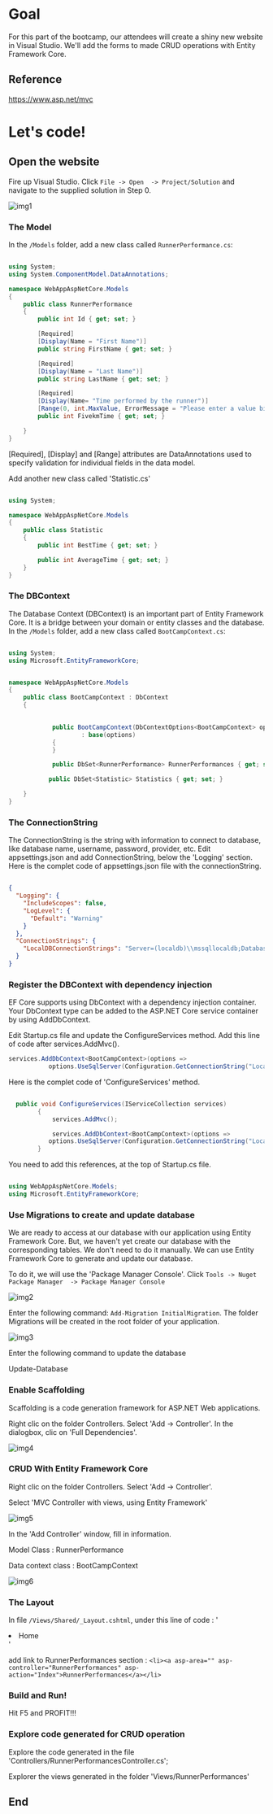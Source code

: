 # Goal

For this part of the bootcamp, our attendees will create a shiny new website in Visual Studio. We'll add the forms to made CRUD operations with Entity Framework Core.

## Reference

https://www.asp.net/mvc

# Let's code!

## Open the website

Fire up Visual Studio. Click `File -> Open  -> Project/Solution` and navigate to the supplied solution in Step 0.

![img1][img1]

### The Model

In the `/Models` folder, add a new class called `RunnerPerformance.cs`:

```cs

using System;
using System.ComponentModel.DataAnnotations;

namespace WebAppAspNetCore.Models
{
    public class RunnerPerformance
    {
        public int Id { get; set; }

        [Required]
        [Display(Name = "First Name")]
        public string FirstName { get; set; }

        [Required]
        [Display(Name = "Last Name")]
        public string LastName { get; set; }

        [Required]
        [Display(Name= "Time performed by the runner")]
        [Range(0, int.MaxValue, ErrorMessage = "Please enter a value bigger than {0}")]
        public int FivekmTime { get; set; }

    }
}

```

 [Required], [Display] and [Range] attributes are DataAnnotations used to specify validation for individual fields in the data model.  


Add another new class called 'Statistic.cs'

```cs

using System;

namespace WebAppAspNetCore.Models
{
    public class Statistic
    {
        public int BestTime { get; set; }

        public int AverageTime { get; set; }
    }
}

```

### The DBContext

The Database Context (DBContext) is an important part of Entity Framework Core. It is a bridge between your domain or entity classes and the database.  In the `/Models` folder, add a new class called `BootCampContext.cs`:

```cs

using System;
using Microsoft.EntityFrameworkCore;


namespace WebAppAspNetCore.Models
{
    public class BootCampContext : DbContext
    {

        
            public BootCampContext(DbContextOptions<BootCampContext> options)
                    : base(options)
            {
            }

            public DbSet<RunnerPerformance> RunnerPerformances { get; set; }

           public DbSet<Statistic> Statistics { get; set; }

    }
}

```

### The ConnectionString

The ConnectionString is the string with information to connect to database, like database name, username, password, provider, etc. Edit appsettings.json and add ConnectionString, below the 'Logging' section. Here is the complet code of appsettings.json file with the connectionString.

```json

{
  "Logging": {
    "IncludeScopes": false,
    "LogLevel": {
      "Default": "Warning"
    }
  },
  "ConnectionStrings": {
    "LocalDBConnectionStrings": "Server=(localdb)\\mssqllocaldb;Database=BootCampDB;Trusted_Connection=True;MultipleActiveResultSets=true"
  }
}

```

### Register the DBContext with dependency injection

EF Core supports using DbContext with a dependency injection container. Your DbContext type can be added to the ASP.NET Core service container by using AddDbContext<TContext>.

Edit Startup.cs file and update the ConfigureServices method. Add this line of code after services.AddMvc().

```cs
services.AddDbContext<BootCampContext>(options =>
           options.UseSqlServer(Configuration.GetConnectionString("LocalDBConnectionStrings")));
```

Here is the complet code of 'ConfigureServices' method. 

```cs

  public void ConfigureServices(IServiceCollection services)
        {
            services.AddMvc();

            services.AddDbContext<BootCampContext>(options =>
           options.UseSqlServer(Configuration.GetConnectionString("LocalDBConnectionStrings")));
        }

```

You need to add this references, at the top of Startup.cs file.

```cs

using WebAppAspNetCore.Models;
using Microsoft.EntityFrameworkCore;

```

### Use Migrations to create and update database

We are ready to access at our database with our application using Entity Framework Core. But, we haven't yet create our database with the corresponding tables. We don't need to do it manually. We can use Entity Framework Core to generate and update our database.

To do it, we will use the 'Package Manager Console'. Click `Tools -> Nuget Package Manager  -> Package Manager Console` 

![img2][img2]

Enter the following command: `Add-Migration InitialMigration`. The folder Migrations will be created in the root folder of your application.

![img3][img3]

Enter the following command to update the database

Update-Database

### Enable Scaffolding

Scaffolding is a code generation framework for ASP.NET Web applications. 


Right clic on the folder Controllers. Select 'Add -> Controller'. In the dialogbox, clic on 'Full Dependencies'.

![img4][img4]

### CRUD With Entity Framework Core

Right clic on the folder Controllers. Select 'Add -> Controller'.

Select 'MVC Controller with views, using Entity Framework'

![img5][img5]

In the 'Add Controller' window, fill in information.

Model Class : RunnerPerformance

Data context class : BootCampContext

![img6][img6]


### The Layout

In file `/Views/Shared/_Layout.cshtml`, under this line of code : '<li><a asp-area="" asp-controller="Home" asp-action="Index">Home</a></li>'

add link to RunnerPerformances section : `<li><a asp-area="" asp-controller="RunnerPerformances" asp-action="Index">RunnerPerformances</a></li>`

### Build and Run!

Hit F5 and PROFIT!!!

### Explore code generated for CRUD operation

Explore the code generated in the file 'Controllers/RunnerPerformancesController.cs';

Explorer the views generated in the folder 'Views/RunnerPerformances'

## End

[img1]: Media/img1.png "New Project"
[img2]: Media/img2.png "Migrations"
[img3]: Media/img3.png "Create InitialMigration"
[img4]: Media/img4.png "Scaffolding"
[img5]: Media/img5.png "Add controller"
[img6]: Media/img6.png "Add controller"